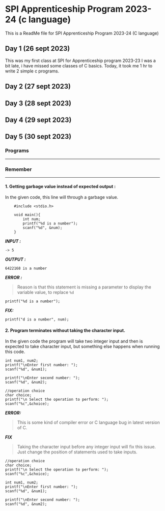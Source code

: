 
# SPI Apprenticeship Program 2023-24 (c language)
This is a ReadMe file for SPI Apprenticeship Program 2023-24 (C language)

## Day 1 (26 sept 2023)
This was my first class at SPI for Apprenticeship program 2023-23
I was a bit late, i have missed some classes of C basics.
Today, it took me 1 hr to write 2 simple c programs.

## Day 2 (27 sept 2023)

## Day 3 (28 sept 2023)
## Day 4 (29 sept 2023)
## Day 5 (30 sept 2023)

### Programs
***

[pyramid]: /backup-class/patterns-in-c/pattern--full-pyramid.c "pattern-pyramid"  




### Remember
***

#### 1. Getting garbage value instead of expected output :
 In the given code, this line will through a garbage value.

        #include <stdio.h>

        void main(){
            int num;
            printf("%d is a number");
            scanf("%d", &num);
        }
***INPUT :***

    -> 5
  
***OUTPUT :***

    6422168 is a number

***ERROR :***

>Reason is that this statement is missing a parameter to display the variable value, to replace `%d`
   
    printf("%d is a number");

***FIX:***
    
    printf("d is a number", num);

#### 2. Program terminates without taking the character input.

In the given code the program will take two integer input and then is expected to take character input, but something else happens when running this code.

    int num1, num2;
    printf("\nEnter first number: ");
    scanf("%d", &num1);

    printf("\nEnter second number: ");
    scanf("%d", &num2);

    //operation choice
    char choice;
    printf("\n Select the operation to perform: ");
    scanf("%c",&choice);

***ERROR:*** 

>This is some kind of compiler error or C language bug in latest version of C.

***FIX***

>Taking the character input before any integer input will fix this issue. Just change the position of statements used to take inputs.

    //operation choice
    char choice;
    printf("\n Select the operation to perform: ");
    scanf("%c",&choice);

    int num1, num2;
    printf("\nEnter first number: ");
    scanf("%d", &num1);

    printf("\nEnter second number: ");
    scanf("%d", &num2);


    








